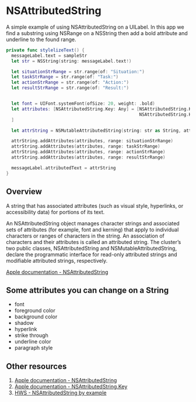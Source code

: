 # NSAttributedString

A simple example of using NSAttributedString on a UILabel. In this app we find a substring using NSRange on a NSString then add a bold attribute and underline to the found range. 

```swift 
private func stylelizeText() {
  messageLabel.text = sampleStr
  let str = NSString(string: messageLabel.text!)

  let situationStrRange = str.range(of: "Situation:")
  let taskStrRange = str.range(of: "Task:")
  let actionStrRange = str.range(of: "Action:")
  let resultStrRange = str.range(of: "Result:")


  let font = UIFont.systemFont(ofSize: 20, weight: .bold)
  let attributes: [NSAttributedString.Key: Any] = [NSAttributedString.Key.font: font,
                                                   NSAttributedString.Key.underlineStyle: NSUnderlineStyle.single.rawValue
  ]

  let attrString = NSMutableAttributedString(string: str as String, attributes: nil)

  attrString.addAttributes(attributes, range: situationStrRange)
  attrString.addAttributes(attributes, range: taskStrRange)
  attrString.addAttributes(attributes, range: actionStrRange)
  attrString.addAttributes(attributes, range: resultStrRange)

  messageLabel.attributedText = attrString
}
```

## Overview 

A string that has associated attributes (such as visual style, hyperlinks, or accessibility data) for portions of its text.

An NSAttributedString object manages character strings and associated sets of attributes (for example, font and kerning) that apply to individual characters or ranges of characters in the string. An association of characters and their attributes is called an attributed string. The cluster’s two public classes, NSAttributedString and NSMutableAttributedString, declare the programmatic interface for read-only attributed strings and modifiable attributed strings, respectively.

[Apple documentation - NSAttributedString](https://developer.apple.com/documentation/foundation/nsattributedstring)

## Some attributes you can change on a String 

* font 
* foreground color 
* background color 
* shadow 
* hyperlink 
* strike through
* underline color 
* paragraph style 


## Other resources 

1. [Apple documentation - NSAttributedString](https://developer.apple.com/documentation/foundation/nsattributedstring)
1. [Apple documentation - NSAttributedString.Key](https://developer.apple.com/documentation/foundation/nsattributedstring/key)
2. [HWS - NSAttributedString by example](https://www.hackingwithswift.com/articles/113/nsattributedstring-by-example)

